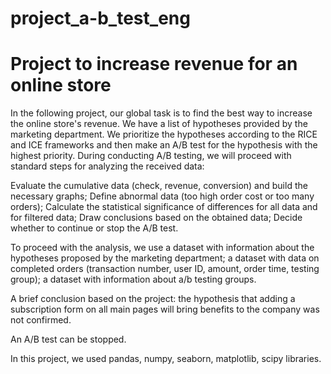 # project_a-b_test_eng
# Project to increase revenue for an online store
In the following project, our global task is to find the best way to increase the online store's revenue. We have a list of hypotheses provided by the marketing department. We prioritize the hypotheses according to the RICE and ICE frameworks and then make an A/B test for the hypothesis with the highest priority. During conducting A/B testing, we will proceed with standard steps for analyzing the received data:

Evaluate the cumulative data (check, revenue, conversion) and build the necessary graphs;
Define abnormal data (too high order cost or too many orders);
Calculate the statistical significance of differences for all data and for filtered data;
Draw conclusions based on the obtained data;
Decide whether to continue or stop the A/B test.

To proceed with the analysis, we use a dataset with information about the hypotheses proposed by the marketing department; a dataset with data on completed orders (transaction number, user ID, amount, order time, testing group); a dataset with information about a/b testing groups.

A brief conclusion based on the project: the hypothesis that adding a subscription form on all main pages will bring benefits to the company was not confirmed.

An A/B test can be stopped.

In this project, we used pandas, numpy, seaborn, matplotlib, scipy libraries.
